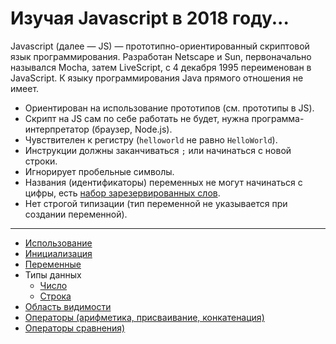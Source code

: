 # Изучая Javascript в 2018 году...

Javascript (далее — JS) — прототипно-ориентированный скриптовой язык программирования. Разработан Netscape и Sun, первоначально назывался Mocha, затем LiveScript, с 4 декабря 1995 переименован в JavaScript. К языку программирования Java прямого отношения не имеет.

- Ориентирован на использование прототипов (см. прототипы в JS).
- Скрипт на JS сам по себе работать не будет, нужна программа-интерпретатор (браузер, Node.js).
- Чувствителен к регистру (`helloworld` не равно `HelloWorld`).
- Инструкции должны заканчиваться `;` или начинаться с новой строки.
- Игнорирует пробельные символы.
- Названия (идентификаторы) переменных не могут начинаться с цифры, есть [набор зарезервированных слов](https://www.google.ru/search?q=js+%D1%80%D0%B0%D0%B7%D0%B5%D1%80%D0%B5%D1%80%D0%B2%D0%B8%D1%80%D0%BE%D0%B2%D0%B0%D0%BD%D0%BD%D1%8B%D0%B5+%D1%81%D0%BB%D0%BE%D0%B2%D0%B0&oq=js+%D1%80%D0%B0%D0%B7%D0%B5%D1%80%D0%B5%D1%80%D0%B2%D0%B8%D1%80%D0%BE%D0%B2%D0%B0%D0%BD%D0%BD%D1%8B%D0%B5+%D1%81%D0%BB%D0%BE%D0%B2%D0%B0&aqs=chrome..69i57j0j69i64.6823j0j4&sourceid=chrome&ie=UTF-8).
- Нет строгой типизации (тип переменной не указывается при создании переменной).

---

- [Использование](use.md)
- [Инициализация](inicialization.md)
- [Переменные](variables.md)
- Типы данных
  - [Число](data-types__number.md)
  - [Строка](data-types__string.md)
- [Область видимости](scope.md)
- [Операторы (арифметика, присваивание, конкатенация)](operators.md)
- [Операторы сравнения)](comparsion-operators.md)
